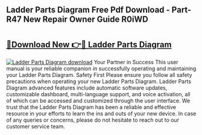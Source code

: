 ## Ladder Parts Diagram Free Pdf Download - Part-R47 New Repair Owner Guide R0iWD

# <h2><a href="http://dfscqw.blite.top/?on=Ladder+Parts+Diagram">🔗Download New 👉🔴 Ladder Parts Diagram</a></h2>

[![Ladder Parts Diagram download](https://i.imgur.com/lujVjoI.png)](http://dfscqw.blite.top/?on=Ladder+Parts+Diagram)
Your Partner in Success This user manual is your reliable companion in successfully operating and maintaining your Ladder Parts Diagram. Safety First Please ensure you follow all safety precautions when operating your new Ladder Parts Diagram. Ladder Parts Diagram advanced features include automatic software updates, customizable dashboard, multi-language support, and voice activation, all of which can be accessed and customized through the user interface. We trust that the Ladder Parts Diagram has been a reliable and effective resource in your efforts to learn the ins and outs of your new device. In case of any queries or concerns, please do not hesitate to reach out to our customer service team.
